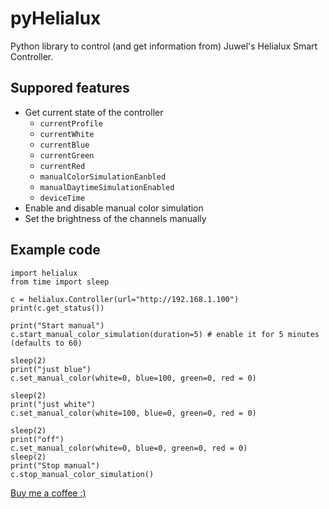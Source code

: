 # pyHelialux

Python library to control (and get information from) Juwel's Helialux Smart Controller.

## Suppored features
* Get current state of the controller
  * `currentProfile`
  * `currentWhite`
  * `currentBlue`
  * `currentGreen`
  * `currentRed`
  * `manualColorSimulationEanbled`
  * `manualDaytimeSimulationEnabled`
  * `deviceTime`
* Enable and disable manual color simulation
* Set the brightness of the channels manually

## Example code
```
import helialux
from time import sleep

c = helialux.Controller(url="http://192.168.1.100")
print(c.get_status())

print("Start manual")
c.start_manual_color_simulation(duration=5) # enable it for 5 minutes (defaults to 60)

sleep(2)
print("just blue")
c.set_manual_color(white=0, blue=100, green=0, red = 0)

sleep(2)
print("just white")
c.set_manual_color(white=100, blue=0, green=0, red = 0)

sleep(2)
print("off")
c.set_manual_color(white=0, blue=0, green=0, red = 0)
sleep(2)
print("Stop manual")
c.stop_manual_color_simulation()
```


[Buy me a coffee :)](https://paypal.me/MaartenHoogendoorn)
